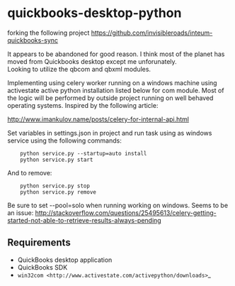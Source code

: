 quickbooks-desktop-python
======================
forking the following project https://github.com/invisibleroads/inteum-quickbooks-sync

It appears to be abandoned for good reason.  I think most of the planet has moved from Quickbooks desktop except me unforunately.  
Looking to utilize the qbcom and qbxml modules.

Implementing using celery worker running on a windows machine using activestate active python installation listed below for com module.
Most of the logic will be performed by outside project running on well behaved operating systems.  Inspired by the following article:

http://www.imankulov.name/posts/celery-for-internal-api.html

Set variables in settings.json in project and run task using as windows service using the following commands:

```
    python service.py --startup=auto install
    python service.py start

```
And to remove:

```
    python service.py stop
    python service.py remove

```
Be sure to set --pool=solo when running working on windows. Seems to be an issue:
http://stackoverflow.com/questions/25495613/celery-getting-started-not-able-to-retrieve-results-always-pending

Requirements
------------
- QuickBooks desktop application
- QuickBooks SDK
- `win32com <http://www.activestate.com/activepython/downloads>`_

